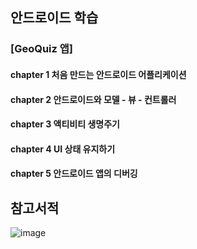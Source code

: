 
## 안드로이드 학습

### [GeoQuiz 앱]      
#### chapter 1 처음 만드는 안드로이드 어플리케이션      
#### chapter 2 안드로이드와 모델 - 뷰 - 컨트롤러      
#### chapter 3 액티비티 생명주기      
#### chapter 4 UI 상태 유지하기
#### chapter 5 안드로이드 앱의 디버깅


## 참고서적

![image](https://user-images.githubusercontent.com/68258365/144908771-5212cd60-19e0-40c5-944c-88947a457859.png)

